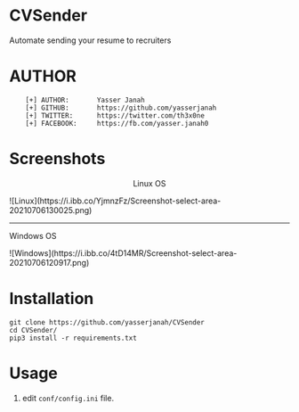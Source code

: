 # CVSender
Automate sending your resume to recruiters

# AUTHOR 
```
    [+] AUTHOR:       Yasser Janah
    [+] GITHUB:       https://github.com/yasserjanah
    [+] TWITTER:      https://twitter.com/th3x0ne
    [+] FACEBOOK:     https://fb.com/yasser.janah0
```

# Screenshots
<p align="center">Linux OS</p>
![Linux](https://i.ibb.co/YjmnzFz/Screenshot-select-area-20210706130025.png)

---
<p>Windows OS</p>
![Windows](https://i.ibb.co/4tD14MR/Screenshot-select-area-20210706120917.png)

# Installation
```
git clone https://github.com/yasserjanah/CVSender
cd CVSender/
pip3 install -r requirements.txt
```

# Usage

1. edit <code>conf/config.ini</code> file.
